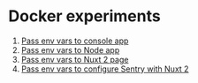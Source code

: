 # Docker experiments

1. [Pass env vars to console app](./pass-env-to-console/README.md)
2. [Pass env vars to Node app](./pass-env-to-node/README.md)
3. [Pass env vars to Nuxt 2 page](./pass-env-to-nuxt/README.md)
4. [Pass env vars to configure Sentry with Nuxt 2](./sentry-nuxt2/README.md)